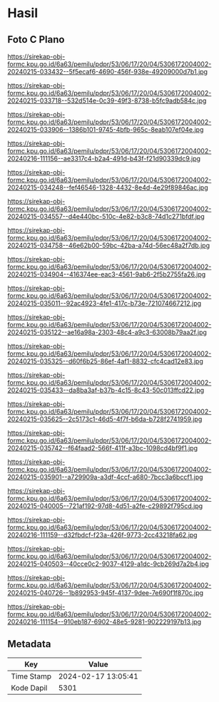 # Hasil

## Foto C Plano

https://sirekap-obj-formc.kpu.go.id/6a63/pemilu/pdpr/53/06/17/20/04/5306172004002-20240215-033432--5f5ecaf6-4690-456f-938e-49209000d7b1.jpg

https://sirekap-obj-formc.kpu.go.id/6a63/pemilu/pdpr/53/06/17/20/04/5306172004002-20240215-033718--532d514e-0c39-49f3-8738-b5fc9adb584c.jpg

https://sirekap-obj-formc.kpu.go.id/6a63/pemilu/pdpr/53/06/17/20/04/5306172004002-20240215-033906--1386b101-9745-4bfb-965c-8eab107ef04e.jpg

https://sirekap-obj-formc.kpu.go.id/6a63/pemilu/pdpr/53/06/17/20/04/5306172004002-20240216-111156--ae3317c4-b2a4-491d-b43f-f21d90339dc9.jpg

https://sirekap-obj-formc.kpu.go.id/6a63/pemilu/pdpr/53/06/17/20/04/5306172004002-20240215-034248--fef46546-1328-4432-8e4d-4e29f89846ac.jpg

https://sirekap-obj-formc.kpu.go.id/6a63/pemilu/pdpr/53/06/17/20/04/5306172004002-20240215-034557--d4e440bc-510c-4e82-b3c8-74d1c271bfdf.jpg

https://sirekap-obj-formc.kpu.go.id/6a63/pemilu/pdpr/53/06/17/20/04/5306172004002-20240215-034758--46e62b00-59bc-42ba-a74d-56ec48a2f7db.jpg

https://sirekap-obj-formc.kpu.go.id/6a63/pemilu/pdpr/53/06/17/20/04/5306172004002-20240215-034904--416374ee-eac3-4561-9ab6-2f5b2755fa26.jpg

https://sirekap-obj-formc.kpu.go.id/6a63/pemilu/pdpr/53/06/17/20/04/5306172004002-20240215-035011--92ac4923-4fe1-417c-b73e-721074667212.jpg

https://sirekap-obj-formc.kpu.go.id/6a63/pemilu/pdpr/53/06/17/20/04/5306172004002-20240215-035122--ae16a98a-2303-48c4-a9c3-63008b79aa2f.jpg

https://sirekap-obj-formc.kpu.go.id/6a63/pemilu/pdpr/53/06/17/20/04/5306172004002-20240215-035325--d60f6b25-86ef-4af1-8832-cfc4cad12e83.jpg

https://sirekap-obj-formc.kpu.go.id/6a63/pemilu/pdpr/53/06/17/20/04/5306172004002-20240215-035433--da8ba3af-b37b-4c15-8c43-50c013ffcd22.jpg

https://sirekap-obj-formc.kpu.go.id/6a63/pemilu/pdpr/53/06/17/20/04/5306172004002-20240215-035625--2c5173c1-46d5-4f7f-b6da-b728f2741959.jpg

https://sirekap-obj-formc.kpu.go.id/6a63/pemilu/pdpr/53/06/17/20/04/5306172004002-20240215-035742--f64faad2-566f-411f-a3bc-1098cd4bf9f1.jpg

https://sirekap-obj-formc.kpu.go.id/6a63/pemilu/pdpr/53/06/17/20/04/5306172004002-20240215-035901--a729909a-a3df-4ccf-a680-7bcc3a6bccf1.jpg

https://sirekap-obj-formc.kpu.go.id/6a63/pemilu/pdpr/53/06/17/20/04/5306172004002-20240215-040005--721af192-97d8-4d51-a2fe-c29892f795cd.jpg

https://sirekap-obj-formc.kpu.go.id/6a63/pemilu/pdpr/53/06/17/20/04/5306172004002-20240216-111159--d32fbdcf-f23a-426f-9773-2cc43218fa62.jpg

https://sirekap-obj-formc.kpu.go.id/6a63/pemilu/pdpr/53/06/17/20/04/5306172004002-20240215-040503--40cce0c2-9037-4129-a1dc-9cb269d7a2b4.jpg

https://sirekap-obj-formc.kpu.go.id/6a63/pemilu/pdpr/53/06/17/20/04/5306172004002-20240215-040726--1b892953-945f-4137-9dee-7e690f1f870c.jpg

https://sirekap-obj-formc.kpu.go.id/6a63/pemilu/pdpr/53/06/17/20/04/5306172004002-20240216-111154--910eb187-6902-48e5-9281-902229197b13.jpg


## Metadata

| Key        | Value               |
| ---------- | ------------------- |
| Time Stamp | 2024-02-17 13:05:41 |
| Kode Dapil | 5301                |



